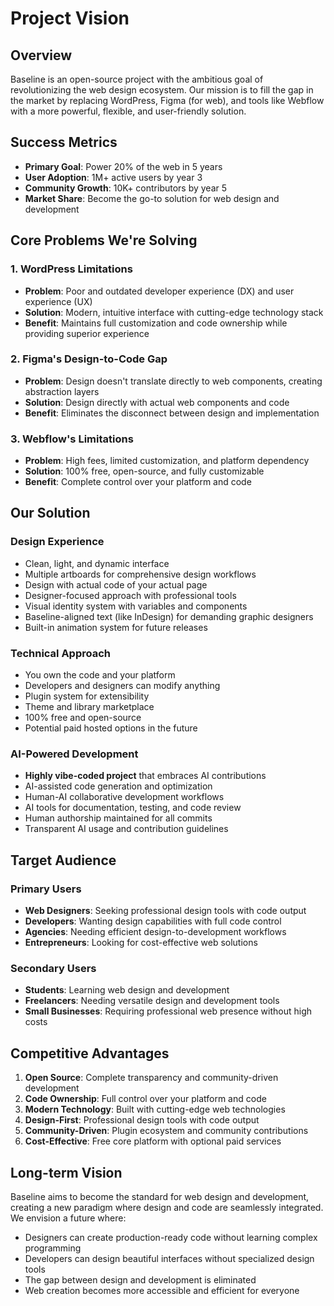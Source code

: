 # Project Vision

## Overview

Baseline is an open-source project with the ambitious goal of revolutionizing the web design ecosystem. Our mission is to fill the gap in the market by replacing WordPress, Figma (for web), and tools like Webflow with a more powerful, flexible, and user-friendly solution.

## Success Metrics

- **Primary Goal**: Power 20% of the web in 5 years
- **User Adoption**: 1M+ active users by year 3
- **Community Growth**: 10K+ contributors by year 5
- **Market Share**: Become the go-to solution for web design and development

## Core Problems We're Solving

### 1. WordPress Limitations
- **Problem**: Poor and outdated developer experience (DX) and user experience (UX)
- **Solution**: Modern, intuitive interface with cutting-edge technology stack
- **Benefit**: Maintains full customization and code ownership while providing superior experience

### 2. Figma's Design-to-Code Gap
- **Problem**: Design doesn't translate directly to web components, creating abstraction layers
- **Solution**: Design directly with actual web components and code
- **Benefit**: Eliminates the disconnect between design and implementation

### 3. Webflow's Limitations
- **Problem**: High fees, limited customization, and platform dependency
- **Solution**: 100% free, open-source, and fully customizable
- **Benefit**: Complete control over your platform and code

## Our Solution

### Design Experience
- Clean, light, and dynamic interface
- Multiple artboards for comprehensive design workflows
- Design with actual code of your actual page
- Designer-focused approach with professional tools
- Visual identity system with variables and components
- Baseline-aligned text (like InDesign) for demanding graphic designers
- Built-in animation system for future releases

### Technical Approach
- You own the code and your platform
- Developers and designers can modify anything
- Plugin system for extensibility
- Theme and library marketplace
- 100% free and open-source
- Potential paid hosted options in the future

### AI-Powered Development
- **Highly vibe-coded project** that embraces AI contributions
- AI-assisted code generation and optimization
- Human-AI collaborative development workflows
- AI tools for documentation, testing, and code review
- Human authorship maintained for all commits
- Transparent AI usage and contribution guidelines

## Target Audience

### Primary Users
- **Web Designers**: Seeking professional design tools with code output
- **Developers**: Wanting design capabilities with full code control
- **Agencies**: Needing efficient design-to-development workflows
- **Entrepreneurs**: Looking for cost-effective web solutions

### Secondary Users
- **Students**: Learning web design and development
- **Freelancers**: Needing versatile design and development tools
- **Small Businesses**: Requiring professional web presence without high costs

## Competitive Advantages

1. **Open Source**: Complete transparency and community-driven development
2. **Code Ownership**: Full control over your platform and code
3. **Modern Technology**: Built with cutting-edge web technologies
4. **Design-First**: Professional design tools with code output
5. **Community-Driven**: Plugin ecosystem and community contributions
6. **Cost-Effective**: Free core platform with optional paid services

## Long-term Vision

Baseline aims to become the standard for web design and development, creating a new paradigm where design and code are seamlessly integrated. We envision a future where:

- Designers can create production-ready code without learning complex programming
- Developers can design beautiful interfaces without specialized design tools
- The gap between design and development is eliminated
- Web creation becomes more accessible and efficient for everyone
